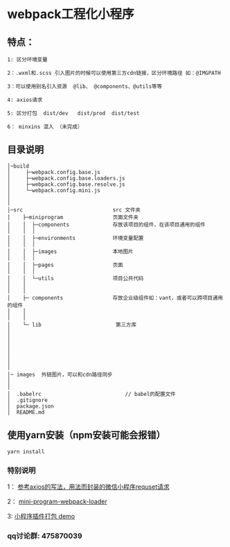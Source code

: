 # webpack工程化小程序

## 特点：

```
1: 区分环境变量

2：.wxml和.scss 引入图片的时候可以使用第三方cdn链接，区分环境路径 如：@IMGPATH

3：可以使用别名引入资源  @lib、 @components、@utils等等

4: axios请求

5: 区分打包  dist/dev   dist/prod  dist/test

6： minxins 混入 （未完成）
```

## 目录说明

```
│─build                                 
│     ├─webpack.config.base.js 
│     ├─webpack.config.base.loaders.js
│     ├─webpack.config.base.resolve.js
│     └─webpack.config.mini.js
│      
│     
│─src                             src 文件夹
│    ├─miniprogram                页面文件夹
│    │  ├─components              存放该项目的组件，在该项目通用的组件 
│    │  │      
│    │  ├─environments            环境变量配置
│    │  │ 
│    │  ├─images                  本地图片
│    │  │
│    │  ├─pages                   页面
│    │  │
│    │  └─utils                   项目公共代码
│    │          
│    │   
│    ├─ components                存放企业级组件如：vant，或者可以跨项目通用的组件
│    │          
│    │
│    └─ lib                        第三方库                    
│                                 
│                            
│                           
│                       
│
│
│
│─ images  外链图片，可以和cdn路径同步
│
│
│  .babelrc                           // babel的配置文件
│  .gitignore
│  package.json
│  README.md

```

## 使用yarn安装（npm安装可能会报错）
```
yarn install 

```

### 特别说明
1： [参考axios的写法，用法而封装的微信小程序requset请求](https://github.com/WangZhenHao/wx-axios)

2： [mini-program-webpack-loader](https://github.com/realywithoutname/mini-program-webpack-loader)

3: [小程序插件打包 demo](https://github.com/realywithoutname/mini-loader-plugin-demo)

### qq讨论群: 475870039